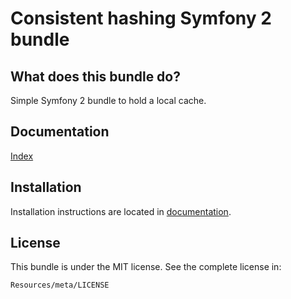 Consistent hashing Symfony 2 bundle
=============================

What does this bundle do?
------------

Simple Symfony 2 bundle to hold a local cache.

Documentation
------------

[Index](https://github.com/entering/LCacheBundle/blob/master/Resources/doc/index.md)

Installation
------------

Installation instructions are located in [documentation](https://github.com/entering/LCacheBundle/blob/master/Resources/doc/installation.md).

License
------------

This bundle is under the MIT license. See the complete license in:

```
Resources/meta/LICENSE
```

